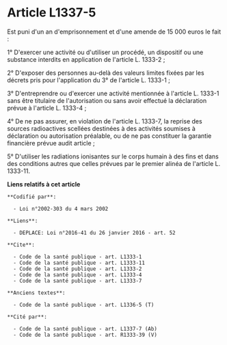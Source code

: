 # Article L1337-5

Est puni d'un an d'emprisonnement et d'une amende de 15 000 euros le fait : 

1° D'exercer une activité ou d'utiliser un procédé, un dispositif ou une substance interdits en application de l'article L.
1333-2 ; 

2° D'exposer des personnes au-delà des valeurs limites fixées par les décrets pris pour l'application du 3° de l'article L.
1333-1 ; 

3° D'entreprendre ou d'exercer une activité mentionnée à l'article L. 1333-1 sans être titulaire de l'autorisation ou sans
avoir effectué la déclaration prévue à l'article L. 1333-4 ; 

4° De ne pas assurer, en violation de l'article L. 1333-7, la reprise des sources radioactives scellées destinées à des
activités soumises à déclaration ou autorisation préalable, ou de ne pas constituer la garantie financière prévue audit
article ; 

5° D'utiliser les radiations ionisantes sur le corps humain à des fins et dans des conditions autres que celles prévues par
le premier alinéa de l'article L. 1333-11.

**Liens relatifs à cet article**

	**Codifié par**:

	  - Loi n°2002-303 du 4 mars 2002

	**Liens**:

	  - DEPLACE: Loi n°2016-41 du 26 janvier 2016 - art. 52

	**Cite**:

	  - Code de la santé publique - art. L1333-1
	  - Code de la santé publique - art. L1333-11
	  - Code de la santé publique - art. L1333-2
	  - Code de la santé publique - art. L1333-4
	  - Code de la santé publique - art. L1333-7

	**Anciens textes**:

	  - Code de la santé publique - art. L1336-5 (T)

	**Cité par**:

	  - Code de la santé publique - art. L1337-7 (Ab)
	  - Code de la santé publique - art. R1333-39 (V)
